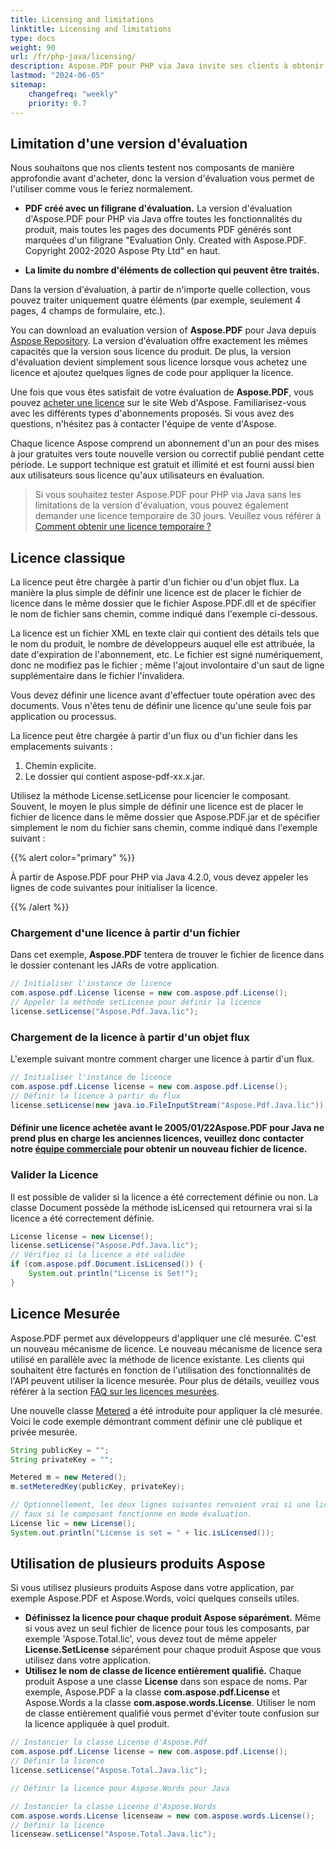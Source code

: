 ```yaml
---
title: Licensing and limitations
linktitle: Licensing and limitations
type: docs
weight: 90
url: /fr/php-java/licensing/
description: Aspose.PDF pour PHP via Java invite ses clients à obtenir une licence classique et une licence comptée. Ainsi qu'à utiliser une licence limitée pour mieux explorer le produit.
lastmod: "2024-06-05"
sitemap:
    changefreq: "weekly"
    priority: 0.7
---
```


## Limitation d'une version d'évaluation

Nous souhaitons que nos clients testent nos composants de manière approfondie avant d'acheter, donc la version d'évaluation vous permet de l'utiliser comme vous le feriez normalement.

- **PDF créé avec un filigrane d'évaluation.** La version d'évaluation d'Aspose.PDF pour PHP via Java offre toutes les fonctionnalités du produit, mais toutes les pages des documents PDF générés sont marquées d'un filigrane "Evaluation Only. Created with Aspose.PDF. Copyright 2002-2020 Aspose Pty Ltd" en haut.

- **La limite du nombre d'éléments de collection qui peuvent être traités.**

Dans la version d'évaluation, à partir de n'importe quelle collection, vous pouvez traiter uniquement quatre éléments (par exemple, seulement 4 pages, 4 champs de formulaire, etc.).

You can download an evaluation version of **Aspose.PDF** pour Java depuis [Aspose Repository](https://repository.aspose.com/webapp/#/artifacts/browse/tree/General/repo/com/aspose/aspose-pdf). La version d'évaluation offre exactement les mêmes capacités que la version sous licence du produit. De plus, la version d'évaluation devient simplement sous licence lorsque vous achetez une licence et ajoutez quelques lignes de code pour appliquer la licence.

Une fois que vous êtes satisfait de votre évaluation de **Aspose.PDF**, vous pouvez [acheter une licence](https://purchase.aspose.com/) sur le site Web d'Aspose. Familiarisez-vous avec les différents types d'abonnements proposés. Si vous avez des questions, n'hésitez pas à contacter l'équipe de vente d'Aspose.

Chaque licence Aspose comprend un abonnement d'un an pour des mises à jour gratuites vers toute nouvelle version ou correctif publié pendant cette période. Le support technique est gratuit et illimité et est fourni aussi bien aux utilisateurs sous licence qu'aux utilisateurs en évaluation.

>Si vous souhaitez tester Aspose.PDF pour PHP via Java sans les limitations de la version d'évaluation, vous pouvez également demander une licence temporaire de 30 jours.
 Veuillez vous référer à [Comment obtenir une licence temporaire ?](https://purchase.aspose.com/temporary-license)

## Licence classique

La licence peut être chargée à partir d'un fichier ou d'un objet flux. La manière la plus simple de définir une licence est de placer le fichier de licence dans le même dossier que le fichier Aspose.PDF.dll et de spécifier le nom de fichier sans chemin, comme indiqué dans l'exemple ci-dessous.

La licence est un fichier XML en texte clair qui contient des détails tels que le nom du produit, le nombre de développeurs auquel elle est attribuée, la date d'expiration de l'abonnement, etc. Le fichier est signé numériquement, donc ne modifiez pas le fichier ; même l'ajout involontaire d'un saut de ligne supplémentaire dans le fichier l'invalidera.

Vous devez définir une licence avant d'effectuer toute opération avec des documents. Vous n'êtes tenu de définir une licence qu'une seule fois par application ou processus.

La licence peut être chargée à partir d'un flux ou d'un fichier dans les emplacements suivants :

1. Chemin explicite.
1. Le dossier qui contient aspose-pdf-xx.x.jar.

Utilisez la méthode License.setLicense pour licencier le composant. Souvent, le moyen le plus simple de définir une licence est de placer le fichier de licence dans le même dossier que Aspose.PDF.jar et de spécifier simplement le nom du fichier sans chemin, comme indiqué dans l'exemple suivant :

{{% alert color="primary" %}}

À partir de Aspose.PDF pour PHP via Java 4.2.0, vous devez appeler les lignes de code suivantes pour initialiser la licence.

{{% /alert %}}

### Chargement d'une licence à partir d'un fichier

Dans cet exemple, **Aspose.PDF** tentera de trouver le fichier de licence dans le dossier contenant les JARs de votre application.

```java
// Initialiser l'instance de licence
com.aspose.pdf.License license = new com.aspose.pdf.License();
// Appeler la méthode setLicense pour définir la licence
license.setLicense("Aspose.Pdf.Java.lic");
```
### Chargement de la licence à partir d'un objet flux

L'exemple suivant montre comment charger une licence à partir d'un flux.

```java
// Initialiser l'instance de licence
com.aspose.pdf.License license = new com.aspose.pdf.License();
// Définir la licence à partir du flux
license.setLicense(new java.io.FileInputStream("Aspose.Pdf.Java.lic"));
```

#### Définir une licence achetée avant le 2005/01/22**Aspose.PDF** pour Java ne prend plus en charge les anciennes licences, veuillez donc contacter notre [équipe commerciale](https://company.aspose.com/contact) pour obtenir un nouveau fichier de licence.

### Valider la Licence

Il est possible de valider si la licence a été correctement définie ou non. La classe Document possède la méthode isLicensed qui retournera vrai si la licence a été correctement définie.

```java
License license = new License();
license.setLicense("Aspose.Pdf.Java.lic");
// Vérifiez si la licence a été validée
if (com.aspose.pdf.Document.isLicensed()) {
    System.out.println("License is Set!");
}
```
## Licence Mesurée

Aspose.PDF permet aux développeurs d'appliquer une clé mesurée. C'est un nouveau mécanisme de licence. Le nouveau mécanisme de licence sera utilisé en parallèle avec la méthode de licence existante. Les clients qui souhaitent être facturés en fonction de l'utilisation des fonctionnalités de l'API peuvent utiliser la licence mesurée. Pour plus de détails, veuillez vous référer à la section [FAQ sur les licences mesurées](https://purchase.aspose.com/faqs/licensing/metered).

Une nouvelle classe [Metered](https://reference.aspose.com/pdf/java/com.aspose.pdf/Metered) a été introduite pour appliquer la clé mesurée.
 Voici le code exemple démontrant comment définir une clé publique et privée mesurée.

```java
String publicKey = "";
String privateKey = "";

Metered m = new Metered();
m.setMeteredKey(publicKey, privateKey);

// Optionnellement, les deux lignes suivantes renvoient vrai si une licence valide a été appliquée ;
// faux si le composant fonctionne en mode évaluation.
License lic = new License();
System.out.println("License is set = " + lic.isLicensed());
```
## Utilisation de plusieurs produits Aspose

Si vous utilisez plusieurs produits Aspose dans votre application, par exemple Aspose.PDF et Aspose.Words, voici quelques conseils utiles.

- **Définissez la licence pour chaque produit Aspose séparément.** Même si vous avez un seul fichier de licence pour tous les composants, par exemple 'Aspose.Total.lic', vous devez tout de même appeler **License.SetLicense** séparément pour chaque produit Aspose que vous utilisez dans votre application.
- **Utilisez le nom de classe de licence entièrement qualifié.** Chaque produit Aspose a une classe **License** dans son espace de noms. Par exemple, Aspose.PDF a la classe **com.aspose.pdf.License** et Aspose.Words a la classe **com.aspose.words.License**. Utiliser le nom de classe entièrement qualifié vous permet d'éviter toute confusion sur la licence appliquée à quel produit.

```java
// Instancier la classe License d'Aspose.Pdf
com.aspose.pdf.License license = new com.aspose.pdf.License();
// Définir la licence
license.setLicense("Aspose.Total.Java.lic");

// Définir la licence pour Aspose.Words pour Java

// Instancier la classe License d'Aspose.Words
com.aspose.words.License licenseaw = new com.aspose.words.License();
// Définir la licence
licenseaw.setLicense("Aspose.Total.Java.lic");
```